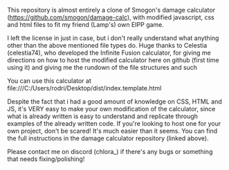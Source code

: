 This repository is almost entirely a clone of Smogon's damage calculator (https://github.com/smogon/damage-calc), with modified javascript, css and html files to fit my friend (Lamp's) own EIPP game.

I left the license in just in case, but i don't really understand what anything other than the above mentioned file types do. 
Huge thanks to Celestia (celestia74), who developed the Infinite Fusion calculator, for giving me directions on how to host the modified calculator here on github (first time using it) and giving me the rundown of the file structures and such

You can use this calculator at file:///C:/Users/rodri/Desktop/dist/index.template.html 



Despite the fact that i had a good amount of knowledge on CSS, HTML and JS, it's VERY easy to make your own modification of the calculator, since what is already written is easy to understand and replicate through examples of the already written code. 
If you're looking to host one for your own project, don't be scared! It's much easier than it seems. You can find the full instructions in the damage calculator repository (linked above).


Please contact me on discord (chlora_) if there's any bugs or something that needs fixing/polishing!
